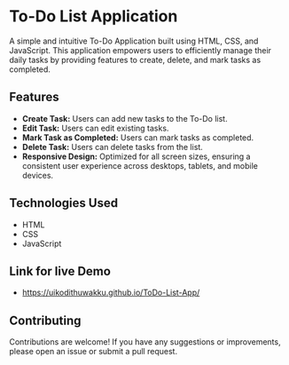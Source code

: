 # To-Do List Application

A simple and intuitive To-Do Application built using HTML, CSS, and JavaScript. This application empowers users to efficiently manage their daily tasks by providing features to create, delete, and mark tasks as completed.

## Features

- **Create Task:** Users can add new tasks to the To-Do list.
- **Edit Task:** Users can edit existing tasks.
- **Mark Task as Completed:** Users can mark tasks as completed.
- **Delete Task:** Users can delete tasks from the list.
- **Responsive Design:** Optimized for all screen sizes, ensuring a consistent user experience across desktops, tablets, and mobile devices.

## Technologies Used

- HTML
- CSS
- JavaScript

## Link for live Demo

- https://uikodithuwakku.github.io/ToDo-List-App/

## Contributing

Contributions are welcome! If you have any suggestions or improvements, please open an issue or submit a pull request.
